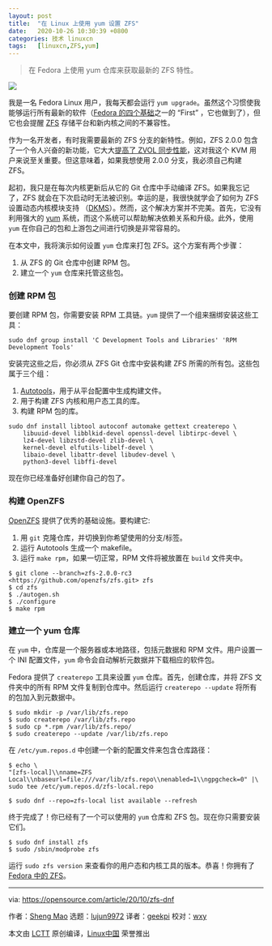 ```yaml
---
layout: post
title:	"在 Linux 上使用 yum 设置 ZFS"
date:	2020-10-26 10:30:39 +0800 
categories:	技术 linuxcn 
tags:	[linuxcn,ZFS,yum]
---
```




> 
> 在 Fedora 上使用 yum 仓库来获取最新的 ZFS 特性。
> 
> 
> 


![](/Asserts/Images//attachment/album/202010/26/103028g9q3v3e391c9b62v.jpg)


我是一名 Fedora Linux 用户，我每天都会运行 `yum upgrade`。虽然这个习惯使我能够运行所有最新的软件（[Fedora 的四个基础](https://docs.fedoraproject.org/en-US/project/#_what_is_fedora_all_about)之一的 “First” ，它也做到了），但它也会提醒 [ZFS](https://zfsonlinux.org/) 存储平台和新内核之间的不兼容性。


作为一名开发者，有时我需要最新的 ZFS 分支的新特性。例如，ZFS 2.0.0 包含了一个令人兴奋的新功能，它大大[提高了 ZVOL 同步性能](https://www.phoronix.com/scan.php?page=news_item&px=OpenZFS-3x-Boost-Sync-ZVOL)，这对我这个 KVM 用户来说至关重要。但这意味着，如果我想使用 2.0.0 分支，我必须自己构建 ZFS。


起初，我只是在每次内核更新后从它的 Git 仓库中手动编译 ZFS。如果我忘记了，ZFS 就会在下次启动时无法被识别。幸运的是，我很快就学会了如何为 ZFS 设置动态内核模块支持 （[DKMS](https://www.linuxjournal.com/article/6896)）。然而，这个解决方案并不完美。首先，它没有利用强大的 [yum](https://en.wikipedia.org/wiki/Yum_%28software%29) 系统，而这个系统可以帮助解决依赖关系和升级。此外，使用 `yum` 在你自己的包和上游包之间进行切换是非常容易的。


在本文中，我将演示如何设置 `yum` 仓库来打包 ZFS。这个方案有两个步骤：


1. 从 ZFS 的 Git 仓库中创建 RPM 包。
2. 建立一个 `yum` 仓库来托管这些包。


### 创建 RPM 包


要创建 RPM 包，你需要安装 RPM 工具链。`yum` 提供了一个组来捆绑安装这些工具：



```
sudo dnf group install 'C Development Tools and Libraries' 'RPM Development Tools'

```

安装完这些之后，你必须从 ZFS Git 仓库中安装构建 ZFS 所需的所有包。这些包属于三个组：


1. [Autotools](https://opensource.com/article/19/7/introduction-gnu-autotools)，用于从平台配置中生成构建文件。
2. 用于构建 ZFS 内核和用户态工具的库。
3. 构建 RPM 包的库。



```
sudo dnf install libtool autoconf automake gettext createrepo \
    libuuid-devel libblkid-devel openssl-devel libtirpc-devel \
    lz4-devel libzstd-devel zlib-devel \
    kernel-devel elfutils-libelf-devel \
    libaio-devel libattr-devel libudev-devel \
    python3-devel libffi-devel

```

现在你已经准备好创建你自己的包了。


### 构建 OpenZFS


[OpenZFS](https://openzfs.org/wiki/Main_Page) 提供了优秀的基础设施。要构建它:


1. 用 `git` 克隆仓库，并切换到你希望使用的分支/标签。
2. 运行 Autotools 生成一个 makefile。
3. 运行 `make rpm`，如果一切正常，RPM 文件将被放置在 `build` 文件夹中。



```
$ git clone --branch=zfs-2.0.0-rc3 <https://github.com/openzfs/zfs.git> zfs
$ cd zfs
$ ./autogen.sh
$ ./configure
$ make rpm

```

### 建立一个 yum 仓库


在 `yum` 中，仓库是一个服务器或本地路径，包括元数据和 RPM 文件。用户设置一个 INI 配置文件，`yum` 命令会自动解析元数据并下载相应的软件包。


Fedora 提供了 `createrepo` 工具来设置 `yum` 仓库。首先，创建仓库，并将 ZFS 文件夹中的所有 RPM 文件复制到仓库中。然后运行 `createrepo --update` 将所有的包加入到元数据中。



```
$ sudo mkdir -p /var/lib/zfs.repo
$ sudo createrepo /var/lib/zfs.repo
$ sudo cp *.rpm /var/lib/zfs.repo/
$ sudo createrepo --update /var/lib/zfs.repo

```

在 `/etc/yum.repos.d` 中创建一个新的配置文件来包含仓库路径：



```
$ echo \
"[zfs-local]\\nname=ZFS Local\\nbaseurl=file:///var/lib/zfs.repo\\nenabled=1\\ngpgcheck=0" |\
sudo tee /etc/yum.repos.d/zfs-local.repo

$ sudo dnf --repo=zfs-local list available --refresh

```

终于完成了！你已经有了一个可以使用的 `yum` 仓库和 ZFS 包。现在你只需要安装它们。



```
$ sudo dnf install zfs
$ sudo /sbin/modprobe zfs

```

运行 `sudo zfs version` 来查看你的用户态和内核工具的版本。恭喜！你拥有了 [Fedora 中的 ZFS](https://openzfs.github.io/openzfs-docs/Getting%20Started/Fedora.html)。




---


via: <https://opensource.com/article/20/10/zfs-dnf>


作者：[Sheng Mao](https://opensource.com/users/ivzhh) 选题：[lujun9972](https://github.com/lujun9972) 译者：[geekpi](https://github.com/geekpi) 校对：[wxy](https://github.com/wxy)


本文由 [LCTT](https://github.com/LCTT/TranslateProject) 原创编译，[Linux中国](https://linux.cn/) 荣誉推出
